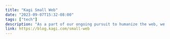 ```yaml
---
title: "Kagi Small Web"
date: "2023-09-07T15:32-08:00"
tags: ["tech"]
description: "As a part of our ongoing pursuit to humanize the web, we are pleased to announce the launch of Kagi Small Web."
link: https://blog.kagi.com/small-web
---
```

